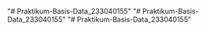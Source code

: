 "# Praktikum-Basis-Data_233040155" 
"# Praktikum-Basis-Data_233040155" 
"# Praktikum-Basis-Data_233040155" 
